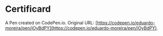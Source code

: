 # Certificard

A Pen created on CodePen.io. Original URL: [https://codepen.io/eduardo-moreira/pen/jOyBdPY](https://codepen.io/eduardo-moreira/pen/jOyBdPY).


